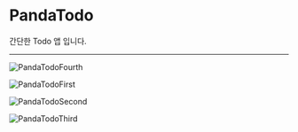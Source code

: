 # PandaTodo

간단한 Todo 앱 입니다.

---

![PandaTodoFourth](https://tva1.sinaimg.cn/large/007S8ZIlgy1giiazb7xgfj315o0ngnc4.jpg)

![PandaTodoFirst](https://tva1.sinaimg.cn/large/007S8ZIlgy1giiazqgr0cj31400u0wsy.jpg)

![PandaTodoSecond](https://tva1.sinaimg.cn/large/007S8ZIlgy1giiazwxngaj31400u0dt7.jpg)

![PandaTodoThird](https://tva1.sinaimg.cn/large/007S8ZIlgy1giib00nfamj31400u01eh.jpg)